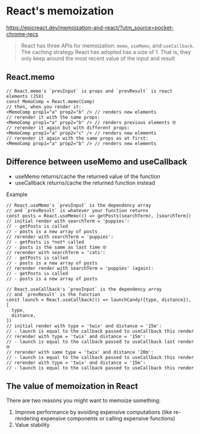 # React's memoization

https://epicreact.dev/memoization-and-react/?utm_source=pocket-chrome-recs

> React has three APIs for memoization: `memo`, `useMemo`, and `useCallback`. The caching strategy React has adopted has a size of 1. That is, they only keep around the most recent value of the input and result

## React.memo

```
// React.memo's `prevInput` is props and `prevResult` is react elements (JSX)
const MemoComp = React.memo(Comp)
// then, when you render it:
<MemoComp prop1="a" prop2="b" /> // renders new elements
// rerender it with the same props:
<MemoComp prop1="a" prop2="b" /> // renders previous elements 🤓
// rerender it again but with different props:
<MemoComp prop1="a" prop2="c" /> // renders new elements
// rerender it again with the same props as at first:
<MemoComp prop1="a" prop2="b" /> // renders new elements
```


## Difference between useMemo and useCallback

- useMemo returns/cache the returned value of the function
- useCallback returns/cache the returned function instead

Example

```
// React.useMemo's `prevInput` is the dependency array
// and `prevResult` is whatever your function returns
const posts = React.useMemo(() => getPosts(searchTerm), [searchTerm])
// initial render with searchTerm = 'puppies':
// - getPosts is called
// - posts is a new array of posts
// rerender with searchTerm = 'puppies':
// - getPosts is *not* called
// - posts is the same as last time 🤓
// rerender with searchTerm = 'cats':
// - getPosts is called
// - posts is a new array of posts
// rerender render with searchTerm = 'puppies' (again):
// - getPosts is called
// - posts is a new array of posts

```

```
// React.useCallback's `prevInput` is the dependency array
// and `prevResult` is the function
const launch = React.useCallback(() => launchCandy({type, distance}), [
  type,
  distance,
])
// initial render with type = 'twix' and distance = '15m':
// - launch is equal to the callback passed to useCallback this render
// rerender with type = 'twix' and distance = '15m':
// - launch is equal to the callback passed to useCallback last render 🤓
// rerender with same type = 'twix' and distance '20m':
// - launch is equal to the callback passed to useCallback this render
// rerender with type = 'twix' and distance = '15m':
// - launch is equal to the callback passed to useCallback this render
```

## The value of memoization in React
There are two reasons you might want to memoize something:

1. Improve performance by avoiding expensive computations (like re-rendering expensive components or calling expensive functions)
2. Value stability

